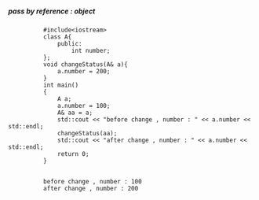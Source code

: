 ##### pass by reference : object              
              
              #include<iostream>
              class A{
                  public:
                      int number;
              };
              void changeStatus(A& a){
                  a.number = 200;
              }    
              int main()
              {    
                  A a;
                  a.number = 100;
                  A& aa = a;
                  std::cout << "before change , number : " << a.number << std::endl; 
                  changeStatus(aa);
                  std::cout << "after change , number : " << a.number << std::endl;
                  return 0;
              }


              before change , number : 100
              after change , number : 200
